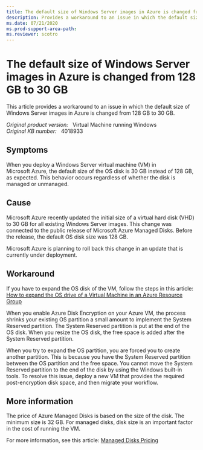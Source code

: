 ```yaml
---
title: The default size of Windows Server images in Azure is changed from 128 GB to 30 GB
description: Provides a workaround to an issue in which the default size of Windows Server images in Azure is changed from 128 GB to 30 GB.
ms.date: 07/21/2020
ms.prod-support-area-path: 
ms.reviewer: scotro
---
```

# The default size of Windows Server images in Azure is changed from 128 GB to 30 GB

This article provides a workaround to an issue in which the default size of Windows Server images in Azure is changed from 128 GB to 30 GB.

_Original product version:_ &nbsp; Virtual Machine running Windows  
_Original KB number:_ &nbsp; 4018933

## Symptoms

When you deploy a Windows Server virtual machine (VM) in Microsoft Azure, the default size of the OS disk is 30 GB instead of 128 GB, as expected. This behavior occurs regardless of whether the disk is managed or unmanaged.

## Cause

Microsoft Azure recently updated the initial size of a virtual hard disk (VHD) to 30 GB for all existing Windows Server images. This change was connected to the public release of Microsoft Azure Managed Disks. Before the release, the default OS disk size was 128 GB.

Microsoft Azure is planning to roll back this change in an update that is currently under deployment.

## Workaround

If you have to expand the OS disk of the VM, follow the steps in this article:
[How to expand the OS drive of a Virtual Machine in an Azure Resource Group](https://docs.microsoft.com/azure/virtual-machines/windows/expand-os-disk)

When you enable Azure Disk Encryption on your Azure VM, the process shrinks your existing OS partition a small amount to implement the System Reserved partition. The System Reserved partition is put at the end of the OS disk. When you resize the OS disk, the free space is added after the System Reserved partition.

When you try to expand the OS partition, you are forced you to create another partition. This is because you have the System Reserved partition between the OS partition and the free space. You cannot move the System Reserved partition to the end of the disk by using the Windows built-in tools. To resolve this issue, deploy a new VM that provides the required post-encryption disk space, and then migrate your workflow. 

## More information

The price of Azure Managed Disks is based on the size of the disk. The minimum size is 32 GB. For managed disks, disk size is an important factor in the cost of running the VM. 

For more information, see this article: [Managed Disks Pricing](https://azure.microsoft.com/pricing/details/managed-disks/)

